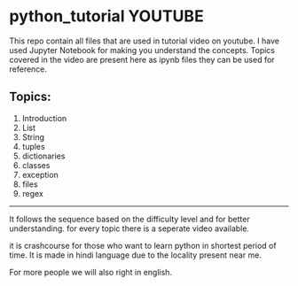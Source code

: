 # python_tutorial YOUTUBE 
This repo contain all files that are used in tutorial video on youtube.
I have used Jupyter Notebook for making you understand the concepts.
Topics covered in the video are present here as ipynb files they can be used for reference.

Topics:
-------------------------

1. Introduction
2. List
3. String
4. tuples
5. dictionaries
6. classes
7. exception
8. files
9. regex

---------------------------------

It follows the sequence based on the difficulty level and for better understanding.
for every topic there is a seperate video available.

it is crashcourse for those who want to learn python in shortest period of time.
It is made in hindi language due to the locality present near me.

For more people we will also right in english.

